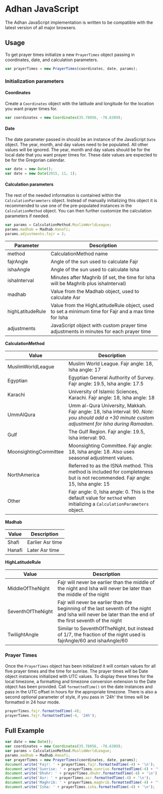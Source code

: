 # Adhan JavaScript

The Adhan JavaScript implementation is written to be compatible with the latest version of all major browsers.

## Usage

To get prayer times initialize a new `PrayerTimes` object passing in coordinates,
date, and calculation parameters.

```js
var prayerTimes = new PrayerTimes(coordinates, date, params);
```

### Initialization parameters

#### Coordinates

Create a `Coordinates` object with the latitude and longitude for the location
you want prayer times for.

```js
var coordinates = new Coordinates(35.78056, -78.6389);
```

#### Date

The date parameter passed in should be an instance of the JavaScript `Date`
object. The year, month, and day values need to be populated. All other
values will be ignored. The year, month and day values should be for the local date
that you want prayer times for. These date values are expected to be for the Gregorian calendar.

```js
var date = new Date();
var date = new Date(2015, 11, 1);
```

#### Calculation parameters

The rest of the needed information is contained within the `CalculationParameters` object.
Instead of manually initializing this object it is recommended to use one of the pre-populated
instances in the `CalculationMethod` object. You can then further
customize the calculation parameters if needed.

```js
var params = CalculationMethod.MuslimWorldLeague;
params.madhab = Madhab.Hanafi;
params.adjustments.fajr = 2;
```

| Parameter | Description |
| --------- | ----------- |
| method    | CalculationMethod name |
| fajrAngle | Angle of the sun used to calculate Fajr |
| ishaAngle | Angle of the sun used to calculate Isha |
| ishaInterval | Minutes after Maghrib (if set, the time for Isha will be Maghrib plus ishaInterval) |
| madhab | Value from the Madhab object, used to calculate Asr |
| highLatitudeRule | Value from the HighLatitudeRule object, used to set a minimum time for Fajr and a max time for Isha |
| adjustments | JavaScript object with custom prayer time adjustments in minutes for each prayer time |

**CalculationMethod**

| Value | Description |
| ----- | ----------- |
| MuslimWorldLeague | Muslim World League. Fajr angle: 18, Isha angle: 17 |
| Egyptian | Egyptian General Authority of Survey. Fajr angle: 19.5, Isha angle: 17.5 |
| Karachi | University of Islamic Sciences, Karachi. Fajr angle: 18, Isha angle: 18 |
| UmmAlQura | Umm al-Qura University, Makkah. Fajr angle: 18, Isha interval: 90. *Note: you should add a +30 minute custom adjustment for Isha during Ramadan.* |
| Gulf | The Gulf Region. Fajr angle: 19.5, Isha interval: 90. |
| MoonsightingCommittee | Moonsighting Committee. Fajr angle: 18, Isha angle: 18. Also uses seasonal adjustment values. |
| NorthAmerica | Referred to as the ISNA method. This method is included for completeness but is not recommended. Fajr angle: 15, Isha angle: 15 |
| Other | Fajr angle: 0, Isha angle: 0. This is the default value for `method` when initializing a `CalculationParameters` object. |

**Madhab**

| Value | Description |
| ----- | ----------- |
| Shafi | Earlier Asr time |
| Hanafi | Later Asr time |

**HighLatitudeRule**

| Value | Description |
| ----- | ----------- |
| MiddleOfTheNight | Fajr will never be earlier than the middle of the night and Isha will never be later than the middle of the night |
| SeventhOfTheNight | Fajr will never be earlier than the beginning of the last seventh of the night and Isha will never be later than the end of the first seventh of the night |
| TwilightAngle | Similar to SeventhOfTheNight, but instead of 1/7, the fraction of the night used is fajrAngle/60 and ishaAngle/60 |


### Prayer Times

Once the `PrayerTimes` object has been initialized it will contain values
for all five prayer times and the time for sunrise. The prayer times will be 
Date object instances initialized with UTC values. To display these
times for the local timezone, a formatting and timezone conversion extension
to the Date object has been provided. Call `formattedTime()` on the date
instances and pass in the UTC offset in hours for the appropriate timezone.
There is also a second optional parameter of style, if you pass in '24h' the
times will be formatted in 24 hour mode.

```js
prayerTimes.fajr.formattedTime(-4);
prayerTimes.fajr.formattedTime(-4, '24h');
```

## Full Example

```js
var date = new Date();
var coordinates = new Coordinates(35.78056, -78.6389);
var params = CalculationMethod.MuslimWorldLeague;
params.madhab = Madhab.Hanafi;
var prayerTimes = new PrayerTimes(coordinates, date, params);
document.write('Fajr: ' + prayerTimes.fajr.formattedTime(-4) + '\n');
document.write('Sunrise: ' + prayerTimes.sunrise.formattedTime(-4) + '\n');
document.write('Dhuhr: ' + prayerTimes.dhuhr.formattedTime(-4) + '\n');
document.write('Asr: ' + prayerTimes.asr.formattedTime(-4) + '\n');
document.write('Maghrib: ' + prayerTimes.maghrib.formattedTime(-4) + '\n');
document.write('Isha: ' + prayerTimes.isha.formattedTime(-4) + '\n');
```